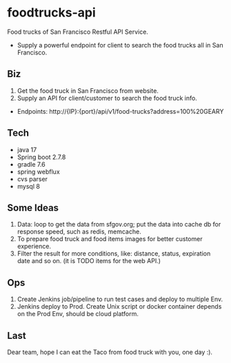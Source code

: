 # foodtrucks-api
Food trucks of San Francisco Restful API Service.
- Supply a powerful endpoint for client to search the food trucks all in San Francisco.

## Biz
1. Get the food truck in San Francisco from website.
2. Supply an API for client/customer to search the food truck info.

- Endpoints: http://{IP}:{port}/api/v1/food-trucks?address=100%20GEARY 

## Tech
- java 17
- Spring boot 2.7.8
- gradle 7.6
- spring webflux
- cvs parser
- mysql 8

## Some Ideas
1. Data: loop to get the data from sfgov.org; put the data into cache db for response speed, such as redis, memcache.
2. To prepare food truck and food items images for better customer experience.
3. Filter the result for more conditions, like: distance, status, expiration date and so on. (it is TODO items for the web API.)


## Ops 
1. Create Jenkins job/pipeline to run test cases and deploy to multiple Env.
2. Jenkins deploy to Prod. Create Unix script or docker container depends on the Prod Env, should be cloud platform.

## Last
Dear team, hope I can eat the Taco from food truck with you, one day :).

